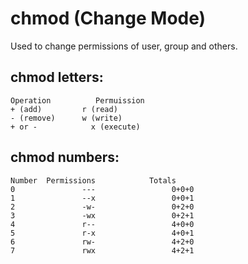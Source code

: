 
# chmod (Change Mode)

Used to change permissions of user, group and others.

## chmod letters:

	Operation		   Permuission
	+ (add)			r (read)
	- (remove)		w (write)
	+ or -            x (execute)

## chmod numbers:

	Number 	Permissions		       Totals
	0				---					0+0+0
	1				--x					0+0+1
	2				-w-					0+2+0
	3				-wx					0+2+1
	4				r--					4+0+0
	5				r-x					4+0+1
	6				rw-					4+2+0
	7				rwx					4+2+1

